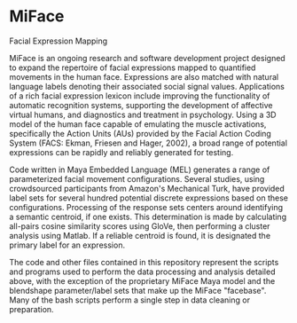 # MiFace
Facial Expression Mapping

MiFace is an ongoing research and software development project designed to expand the repertoire of facial expressions mapped to quantified movements in the human face. Expressions are also matched with natural language labels denoting their associated social signal values. Applications of a rich facial expression lexicon include improving the functionality of automatic recognition systems, supporting the development of affective virtual humans, and diagnostics and treatment in psychology. Using a 3D model of the human face capable of emulating the muscle activations, specifically the Action Units (AUs) provided by the Facial Action Coding System (FACS: Ekman, Friesen and Hager, 2002), a broad range of potential expressions can be rapidly and reliably generated for testing.

Code written in Maya Embedded Language (MEL) generates a range of parameterized facial movement configurations. Several studies, using crowdsourced participants from Amazon's Mechanical Turk, have provided label sets for several hundred potential discrete expressions based on these configurations. Processing of the response sets centers around identifying a semantic centroid, if one exists. This determination is made by calculating all-pairs cosine similarity scores using GloVe, then performing a cluster analysis using Matlab. If a reliable centroid is found, it is designated the primary label for an expression.

The code and other files contained in this repository represent the scripts and programs used to perform the data processing and analysis detailed above, with the exception of the proprietary MiFace Maya model and the blendshape parameter/label sets that make up the MiFace "facebase". Many of the bash scripts perform a single step in data cleaning or preparation.
